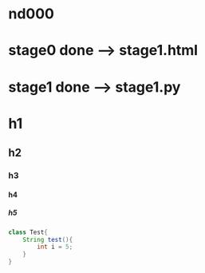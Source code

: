 # nd000
# stage0 done --> stage1.html
# stage1 done --> stage1.py
# 


# h1
## h2
### h3
#### h4
#####  h5
```java 
class Test{
    String test(){
        int i = 5;
    }
}

```
